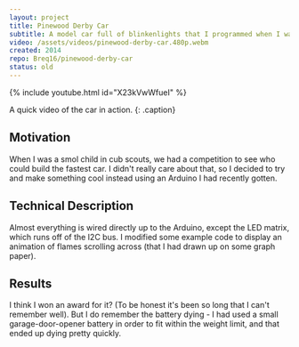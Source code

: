 ```yaml
---
layout: project
title: Pinewood Derby Car
subtitle: A model car full of blinkenlights that I programmed when I was a smol child.
video: /assets/videos/pinewood-derby-car.480p.webm
created: 2014
repo: Breq16/pinewood-derby-car
status: old
---
```


{% include youtube.html id="X23kVwWfueI" %}

A quick video of the car in action.
{: .caption}

## Motivation
When I was a smol child in cub scouts, we had a competition to see who could build the fastest car. I didn't really care about that, so I decided to try and make something cool instead using an Arduino I had recently gotten.

## Technical Description
Almost everything is wired directly up to the Arduino, except the LED matrix, which runs off of the I2C bus. I modified some example code to display an animation of flames scrolling across (that I had drawn up on some graph paper).

## Results
I think I won an award for it? (To be honest it's been so long that I can't remember well). But I do remember the battery dying - I had used a small garage-door-opener battery in order to fit within the weight limit, and that ended up dying pretty quickly.
